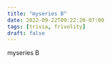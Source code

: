 ```yaml
---
title: "myseries B"
date: 2022-09-22T09:22:20-07:00
tags: [trivia, frivolity]
draft: false
---
```


myseries B
